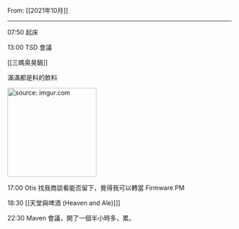 From: [[2021年10月]]

---

07:50 起床

13:00 TSD 會議

[[三媽臭臭鍋]]

滿滿都是料的飲料

<a href="https://imgur.com/JJn5XQ1"><img src="https://i.imgur.com/JJn5XQ1.jpg" title="source: imgur.com" width="200px"/></a>


17:00 Otis 找我商談看能否留下，覺得我可以轉當 Firmware PM

18:30 [[天堂與啤酒 (Heaven and Ale)]]]

22:30 Maven 會議，開了一個半小時多，累。